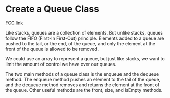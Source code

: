 # Create a Queue Class

[FCC link](https://www.freecodecamp.org/learn/coding-interview-prep/data-structures/create-a-queue-class)

Like stacks, queues are a collection of elements. But unlike stacks, queues follow the FIFO (First-In First-Out) principle. Elements added to a queue are pushed to the tail, or the end, of the queue, and only the element at the front of the queue is allowed to be removed.

We could use an array to represent a queue, but just like stacks, we want to limit the amount of control we have over our queues.

The two main methods of a queue class is the enqueue and the dequeue method. The enqueue method pushes an element to the tail of the queue, and the dequeue method removes and returns the element at the front of the queue. Other useful methods are the front, size, and isEmpty methods.
